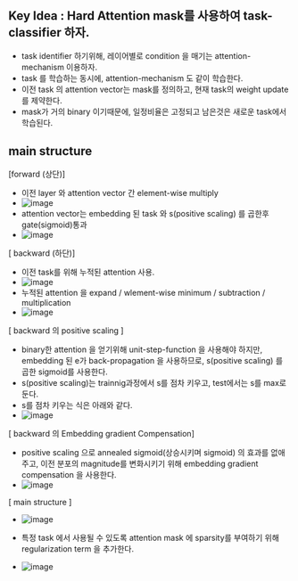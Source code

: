 ## Key Idea : Hard Attention mask를 사용하여 task-classifier 하자.
- task identifier 하기위해, 레이어별로 condition 을 매기는 attention-mechanism 이용하자.
- task 를 학습하는 동시에, attention-mechanism 도 같이 학습한다.
- 이전 task 의 attention vector는 mask를 정의하고, 현재 task의 weight update를 제약한다.
- mask가 거의 binary 이기때문에, 일정비율은 고정되고 남은것은 새로운 task에서 학습된다.

## main structure

[forward (상단)] </br>
- 이전 layer 와 attention vector 간 element-wise multiply
- ![image](https://user-images.githubusercontent.com/98244339/167348658-d675da57-60ba-43e0-9684-6151ed95bfa6.png)
- attention vector는 embedding 된 task 와 s(positive scaling) 를 곱한후 gate(sigmoid)통과
- ![image](https://user-images.githubusercontent.com/98244339/167348623-784aedf5-4742-47e8-836e-78c7b03afc72.png)


[ backward (하단)] </br>
- 이전 task를 위해 누적된 attention 사용.
- ![image](https://user-images.githubusercontent.com/98244339/167348519-31e8cd05-c1cb-4eb6-bce8-c6f62815367f.png)
- 누적된 attention 을 expand / wlement-wise minimum / subtraction / multiplication
- ![image](https://user-images.githubusercontent.com/98244339/167348933-d456472a-1719-4028-ac26-15c24646bd07.png)

[ backward 의 positive scaling ]</br>
- binary한 attention 을 얻기위해 unit-step-function 을 사용해야 하지만, embedding 된 e가 back-propagation 을 사용하므로, s(positive scaling) 를 곱한 sigmoid를 사용한다. 
- s(positive scaling)는 trainnig과정에서 s를 점차 키우고, test에서는 s를 max로 둔다.
- s를 점차 키우는 식은 아래와 같다.
- ![image](https://user-images.githubusercontent.com/98244339/167350342-f99b6ccf-2424-4601-8722-da40bc29e511.png)

[ backward 의 Embedding gradient Compensation]</br>
- positive scaling 으로 annealed sigmoid(상승시키며 sigmoid) 의 효과를 없애주고, 이전 분포의 magnitude를 변화시키기 위해 embedding gradient compensation 을 사용한다. 
- ![image](https://user-images.githubusercontent.com/98244339/167351449-493fcca0-0532-4627-8e04-c7dfdd000355.png)


[ main structure ]</br>
- ![image](https://user-images.githubusercontent.com/98244339/167347943-2d2fdbff-6187-4a37-9fef-b7caa0c7bc12.png)

- 특정 task 에서 사용될 수 있도록 attention mask 에 sparsity를 부여하기 위해 regularization term 을 추가한다.
- ![image](https://user-images.githubusercontent.com/98244339/167528897-5fe7f9d7-93ad-450f-a4f0-427a314c4745.png)
